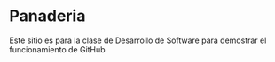 # Panaderia
Este sitio es para la clase de Desarrollo de Software para demostrar el funcionamiento de GitHub
